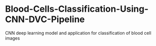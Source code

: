 # Blood-Cells-Classification-Using-CNN-DVC-Pipeline
CNN deep learning model and application for classification of blood cell images
